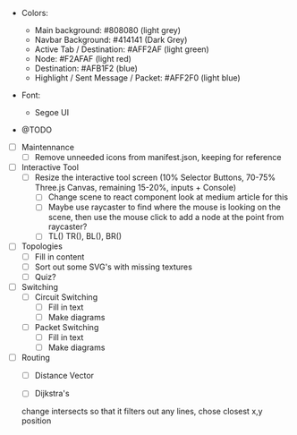 * Colors:
    * Main background: #808080 (light grey)
    * Navbar Background: #414141 (Dark Grey)
    * Active Tab / Destination: #AFF2AF (light green)
    * Node: #F2AFAF (light red)
    * Destination: #AFB1F2 (blue)
    * Highlight / Sent Message / Packet: #AFF2F0 (light blue)

* Font: 
    * Segoe UI

* @TODO 

- [ ] Maintennance
    - [ ] Remove unneeded icons from manifest.json, keeping for reference

- [ ] Interactive Tool
  -   [ ] Resize the interactive tool screen (10% Selector Buttons, 70-75% Three.js Canvas, remaining 15-20%, inputs + Console)
    - [ ] Change scene to react component look at medium article for this
    - [ ] Maybe use raycaster to find where the mouse is looking on the scene, then use the mouse click to add a node at the point from raycaster?
    - [ ] TL() TR(), BL(), BR()

- [ ] Topologies
    - [ ] Fill in content
    - [ ] Sort out some SVG's with missing textures
    - [ ] Quiz?

- [ ] Switching
    - [ ] Circuit Switching
        - [ ] Fill in text
        - [ ] Make diagrams
    - [ ] Packet Switching
        - [ ] Fill in text
        - [ ] Make diagrams

- [ ] Routing
    - [ ] Distance Vector
    - [ ] Dijkstra's


   change intersects so that it filters out any lines, chose closest x,y position
